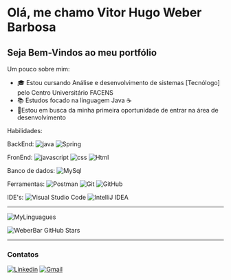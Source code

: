 # Olá, me chamo Vitor Hugo Weber Barbosa 
<h2>Seja Bem-Vindos ao meu portfólio</h2>

Um pouco sobre mim:

<ul>
    <li>🎓 Estou cursando Análise e desenvolvimento de sistemas [Tecnólogo] pelo Centro Universitário FACENS </li>
    <li>📚 Estudos focado na linguagem Java ☕</li>
    <li>🤗Estou em busca da minha primeira oportunidade de entrar na área de desenvolvimento</li>
</ul>

Habilidades:

BackEnd: 
![java](https://img.shields.io/badge/Java-ED8B00?style=for-the-badge&logo=openjdk&logoColor=white)
![Spring](https://img.shields.io/badge/spring-%236DB33F.svg?style=for-the-badge&logo=spring&logoColor=white)

FronEnd: 
![javascript](https://img.shields.io/badge/JavaScript-F7DF1E?style=for-the-badge&logo=javascript&logoColor=black)
![css](https://img.shields.io/badge/CSS3-1572B6?style=for-the-badge&logo=css3&logoColor=white)
![Html](https://img.shields.io/badge/HTML5-E34F26?style=for-the-badge&logo=html5&logoColor=white)

Banco de dados: 
![MySql](https://img.shields.io/badge/MySQL-00000F?style=for-the-badge&logo=mysql&logoColor=white)

Ferramentas: 
![Postman](https://img.shields.io/badge/Postman-FF6C37?style=for-the-badge&logo=postman&logoColor=white)
![Git](https://img.shields.io/badge/git-%23F05033.svg?style=for-the-badge&logo=git&logoColor=white)
![GitHub](https://img.shields.io/badge/github-%23121011.svg?style=for-the-badge&logo=github&logoColor=white)

IDE's:
![Visual Studio Code](https://img.shields.io/badge/Visual%20Studio%20Code-0078d7.svg?style=for-the-badge&logo=visual-studio-code&logoColor=white)
![IntelliJ IDEA](https://img.shields.io/badge/IntelliJIDEA-000000.svg?style=for-the-badge&logo=intellij-idea&logoColor=white)

<hr>

![MyLinguagues](https://github-readme-stats.vercel.app/api/top-langs/?username=WeberBar&theme=blue-green)


![WeberBar GitHub Stars](https://github-readme-stats.vercel.app/api?username=WeberBar&show_icons=true&theme=radical)
<hr>

<h3>Contatos</h3>

<a href="https://www.linkedin.com/in/vitor-weber-65703b270?lipi=urn%3Ali%3Apage%3Ad_flagship3_profile_view_base_contact_details%3BPkGPOliKTLukXr6hW6HxMg%3D%3D">![Linkedin](https://img.shields.io/badge/LinkedIn-0077B5?style=for-the-badge&logo=linkedin&logoColor=white)</a>
<a href="mailto:vitorweber490@gmail.com">![Gmail](https://img.shields.io/badge/Gmail-D14836?style=for-the-badge&logo=gmail&logoColor=white)</a>
